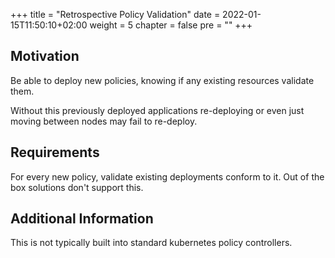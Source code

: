 +++
title = "Retrospective Policy Validation"
date = 2022-01-15T11:50:10+02:00
weight = 5
chapter = false
pre = "<b></b>"
+++

## Motivation
Be able to deploy new policies, knowing if any existing resources validate them.

Without this previously deployed applications re-deploying or even just moving between nodes may fail to re-deploy.

## Requirements
For every new policy, validate existing deployments conform to it. Out of the box solutions don't support this.

## Additional Information
This is not typically built into standard kubernetes policy controllers.



